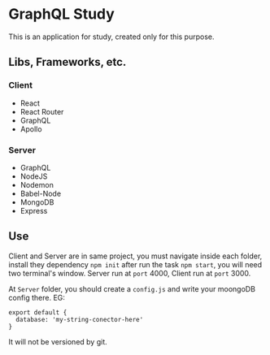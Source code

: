 # GraphQL Study

This is an application for study, created only for this purpose.

## Libs, Frameworks, etc.

### Client
- React
- React Router
- GraphQL
- Apollo

### Server
- GraphQL
- NodeJS
- Nodemon
- Babel-Node
- MongoDB
- Express

## Use

Client and Server are in same project, you must navigate inside each folder, install they dependency `npm init` after run the task `npm start`, you will need two terminal's window.
Server run at `port` 4000, Client run at `port` 3000.

At `Server` folder, you should create a `config.js` and write your moongoDB config there.
EG: 
```
export default {
  database: 'my-string-conector-here'
}
```
It will not be versioned by git.

